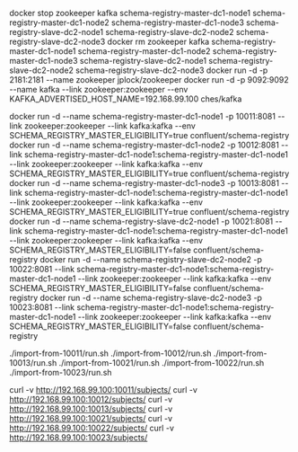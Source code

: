 

docker stop zookeeper kafka  schema-registry-master-dc1-node1 schema-registry-master-dc1-node2 schema-registry-master-dc1-node3 schema-registry-slave-dc2-node1 schema-registry-slave-dc2-node2 schema-registry-slave-dc2-node3
docker rm zookeeper kafka  schema-registry-master-dc1-node1 schema-registry-master-dc1-node2 schema-registry-master-dc1-node3 schema-registry-slave-dc2-node1 schema-registry-slave-dc2-node2 schema-registry-slave-dc2-node3
docker run -d -p 2181:2181 --name zookeeper jplock/zookeeper
docker run -d -p 9092:9092 --name kafka --link zookeeper:zookeeper --env KAFKA_ADVERTISED_HOST_NAME=192.168.99.100 ches/kafka

docker run -d --name schema-registry-master-dc1-node1 -p 10011:8081 --link zookeeper:zookeeper --link kafka:kafka --env SCHEMA_REGISTRY_MASTER_ELIGIBILITY=true confluent/schema-registry
docker run -d --name schema-registry-master-dc1-node2 -p 10012:8081 --link schema-registry-master-dc1-node1:schema-registry-master-dc1-node1 --link zookeeper:zookeeper --link kafka:kafka --env SCHEMA_REGISTRY_MASTER_ELIGIBILITY=true confluent/schema-registry
docker run -d --name schema-registry-master-dc1-node3 -p 10013:8081 --link schema-registry-master-dc1-node1:schema-registry-master-dc1-node1 --link zookeeper:zookeeper --link kafka:kafka --env SCHEMA_REGISTRY_MASTER_ELIGIBILITY=true confluent/schema-registry
docker run -d --name schema-registry-slave-dc2-node1 -p 10021:8081 --link schema-registry-master-dc1-node1:schema-registry-master-dc1-node1 --link zookeeper:zookeeper --link kafka:kafka --env SCHEMA_REGISTRY_MASTER_ELIGIBILITY=false confluent/schema-registry
docker run -d --name schema-registry-slave-dc2-node2 -p 10022:8081 --link schema-registry-master-dc1-node1:schema-registry-master-dc1-node1 --link zookeeper:zookeeper --link kafka:kafka --env SCHEMA_REGISTRY_MASTER_ELIGIBILITY=false confluent/schema-registry
docker run -d --name schema-registry-slave-dc2-node3 -p 10023:8081 --link schema-registry-master-dc1-node1:schema-registry-master-dc1-node1 --link zookeeper:zookeeper --link kafka:kafka --env SCHEMA_REGISTRY_MASTER_ELIGIBILITY=false confluent/schema-registry



./import-from-10011/run.sh
./import-from-10012/run.sh
./import-from-10013/run.sh
./import-from-10021/run.sh
./import-from-10022/run.sh
./import-from-10023/run.sh

curl -v http://192.168.99.100:10011/subjects/
curl -v http://192.168.99.100:10012/subjects/
curl -v http://192.168.99.100:10013/subjects/
curl -v http://192.168.99.100:10021/subjects/
curl -v http://192.168.99.100:10022/subjects/
curl -v http://192.168.99.100:10023/subjects/

